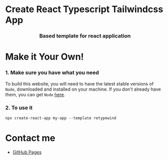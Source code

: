 # Create React Typescript Tailwindcss App

### <p align="center">Based template for react application</p>

# Make it Your Own!

### 1. Make sure you have what you need

To build this website, you will need to have the latest stable versions of `Node`, downloaded and installed on your machine. If you don't already have them, you can get `Node` [here](https://nodejs.org/en/download/).

### 2. To use it

```
npx create-react-app my-app --template retypewind
```

# Contact me

- [GitHub Pages](https://github.com/ngdduy17427)
